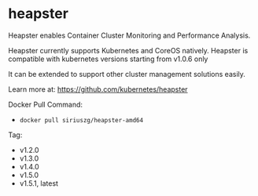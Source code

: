 # heapster
Heapster enables Container Cluster Monitoring and Performance Analysis.

Heapster currently supports Kubernetes and CoreOS natively. Heapster is compatible with kubernetes versions starting from v1.0.6 only

It can be extended to support other cluster management solutions easily.

Learn more at: https://github.com/kubernetes/heapster

Docker Pull Command:
* `docker pull siriuszg/heapster-amd64`

Tag:
* v1.2.0
* v1.3.0
* v1.4.0
* v1.5.0
* v1.5.1, latest
